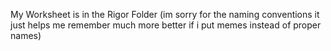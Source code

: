 My Worksheet is in the Rigor Folder (im sorry for the naming conventions it just helps me remember much more better if i put memes instead of proper names)
